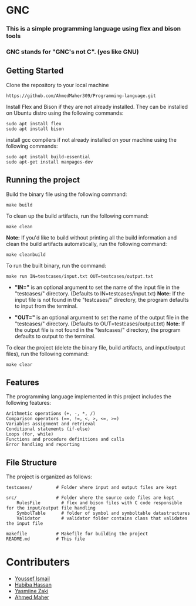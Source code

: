 # GNC

### This is a simple programming language using flex and bison tools 
### GNC stands for "GNC's not C". (yes like GNU)

## Getting Started

Clone the repository to your local machine

    https://github.com/AhmedMaher309/Programming-language.git


Install Flex and Bison if they are not already installed. They can be installed on Ubuntu distro using the following commands:
    
    sudo apt install flex
    sudo apt install bison

install gcc compilers if not already installed on your machine using the following commands:
    
    sudo apt install build-essential
    sudo apt-get install manpages-dev

## Running the project

Build the binary file using the following command:

    make build

To clean up the build artifacts, run the following command:
    
    make clean

**Note:** If you'd like to build without printing all the build information and clean the build artifacts automatically, run the following command:

    make cleanbuild

To run the built binary, run the command:

    make run IN=testcases/input.txt OUT=testcases/output.txt

* **"IN="** is an optional argument to set the name of the input file in the "testcases/" directory. (Defaults to IN=testcases/input.txt)
**Note:** If the input file is not found in the "testcases/" directory, the program defaults to input from the terminal.

* **"OUT="** is an optional argument to set the name of the output file in the "testcases/" directory. (Defaults to OUT=testcases/output.txt)
**Note:** If the output file is not found in the "testcases/" directory, the program defaults to output to the terminal.

To clear the project (delete the binary file, build artifacts, and input/output files), run the following command:

    make clear


## Features

The programming language implemented in this project includes the following features:

    Arithmetic operations (+, -, *, /)
    Comparison operators (==, !=, <, >, <=, >=)
    Variables assignment and retrieval
    Conditional statements (if-else)
    Loops (for, while)
    Functions and procedure definitions and calls
    Error handling and reporting


## File Structure

The project is organized as follows:

    testcases/         # Folder where input and output files are kept
    
    src/               # Folder where the source code files are kept
        RulesFile        # flex and bison files with C code responsible for the input/output file handling
        SymbolTable      # folder of symbol and symboltable datastructures
        Validator        # validator folder contains class that validates the input file

    makefile           # Makefile for building the project
    README.md          # This file


# Contributers

- [Youssef Ismail](https://github.com/YoussefIsmail1337)
- [Habiba Hassan](https://github.com/HabibaHassan02)
- [Yasmiine Zaki](https://github.com/yasmiinezaki)
- [Ahmed Maher](https://github.com/AhmedMaher309)

